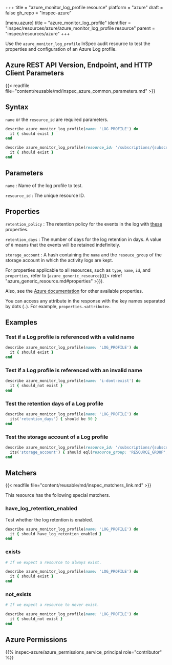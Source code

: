 +++
title = "azure_monitor_log_profile resource"
platform = "azure"
draft = false
gh_repo = "inspec-azure"

[menu.azure]
title = "azure_monitor_log_profile"
identifier = "inspec/resources/azure/azure_monitor_log_profile resource"
parent = "inspec/resources/azure"
+++

Use the `azure_monitor_log_profile` InSpec audit resource to test the properties and configuration of an Azure Log profile.

## Azure REST API Version, Endpoint, and HTTP Client Parameters

{{< readfile file="content/reusable/md/inspec_azure_common_parameters.md" >}}

## Syntax

`name` or the `resource_id` are required parameters.

```ruby
describe azure_monitor_log_profile(name: 'LOG_PROFILE') do
  it { should exist }
end
```

```ruby
describe azure_monitor_log_profile(resource_id: '/subscriptions/{subscriptionId}/providers/microsoft.insights/logprofiles/{logProfileName}') do
  it { should exist }
end
```

## Parameters

`name`
: Name of the log profile to test.

`resource_id`
: The unique resource ID.

## Properties

`retention_policy`
: The retention policy for the events in the log with [these](https://docs.microsoft.com/en-us/rest/api/monitor/logprofiles/get#retentionpolicy) properties.

`retention_days`
: The number of days for the log retention in days. A value of `0` means that the events will be retained indefinitely.

`storage_account`
: A hash containing the `name` and the `resouce_group` of the storage account in which the activity logs are kept.

For properties applicable to all resources, such as `type`, `name`, `id`, and `properties`, refer to [`azure_generic_resource`]({{< relref "azure_generic_resource.md#properties" >}}).

Also, see the [Azure documentation](https://docs.microsoft.com/en-us/rest/api/monitor/logprofiles/get#logprofileresource) for other available properties.

You can access any attribute in the response with the key names separated by dots (`.`). For example, `properties.<attribute>`.

## Examples

### Test if a Log profile is referenced with a valid name

```ruby
describe azure_monitor_log_profile(name: 'LOG_PROFILE') do
  it { should exist }
end
```

### Test if a Log profile is referenced with an invalid name

```ruby
describe azure_monitor_log_profile(name: 'i-dont-exist') do
  it { should_not exist }
end
```

### Test the retention days of a Log profile

```ruby
describe azure_monitor_log_profile(name: 'LOG_PROFILE') do
  its('retention_days') { should be 90 }
end
```

### Test the storage account of a Log profile

```ruby
describe azure_monitor_log_profile(resource_id: '/subscriptions/{subscriptionId}/providers/microsoft.insights/logprofiles/{logProfileName}') do
  its('storage_account') { should eql(resource_group: 'RESOURCE_GROUP', name: 'STORAGE_ACCOUNT') }
end
```

## Matchers

{{< readfile file="content/reusable/md/inspec_matchers_link.md" >}}

This resource has the following special matchers.

### have_log_retention_enabled

Test whether the log retention is enabled.

```ruby
describe azure_monitor_log_profile(name: 'LOG_PROFILE') do
  it { should have_log_retention_enabled }
end
```

### exists

```ruby
# If we expect a resource to always exist.

describe azure_monitor_log_profile(name: 'LOG_PROFILE') do
  it { should exist }
end
```

### not_exists

```ruby
# If we expect a resource to never exist.

describe azure_monitor_log_profile(name: 'LOG_PROFILE') do
  it { should_not exist }
end
```

## Azure Permissions

{{% inspec-azure/azure_permissions_service_principal role="contributor" %}}
